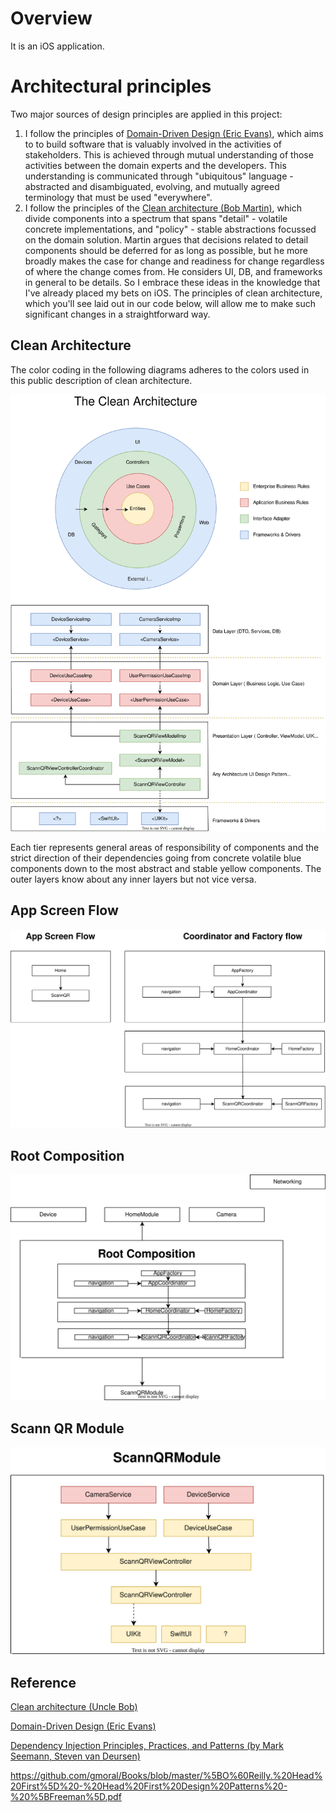# Overview
It is an iOS application.

# Architectural principles
Two major sources of design principles are applied in this project:
1. I follow the principles of [Domain-Driven Design (Eric Evans)](https://www.amazon.com/Domain-Driven-Design-Tackling-Complexity-Software/dp/0321125215/ref=sr_1_1?keywords=domain+driven+design&qid=1668685151&sprefix=domain+d%2Caps%2C121&sr=8-1), which aims to to build software that is valuably involved in the activities of stakeholders. This is achieved through mutual understanding of those activities between the domain experts and the developers. This understanding is communicated through "ubiquitous" language - abstracted and disambiguated, evolving, and mutually agreed terminology that must be used "everywhere".
2. I follow the principles of the [Clean architecture (Bob Martin)](https://www.amazon.com/Clean-Architecture-Craftsmans-Software-Structure/dp/0134494164/ref=sr_1_1?crid=371MA00V3KH4J&keywords=clean+architecture&qid=1668680765&sprefix=clean+architecture%2Caps%2C88&sr=8-1), which divide components into a spectrum that spans "detail" - volatile concrete implementations, and "policy" - stable abstractions focussed on the domain solution. Martin argues that decisions related to detail components should be deferred for as long as possible, but he more broadly makes the case for change and readiness for change regardless of where the change comes from. He considers UI, DB, and frameworks in general to be details. So I embrace these ideas in the knowledge that I've already placed my bets on iOS. The principles of clean architecture, which you'll see laid out in our code below, will allow me to make such significant changes in a straightforward way.

## Clean Architecture
The color coding in the following diagrams adheres to the colors used in this public description of clean architecture. 

![Class](./README_files/clean_architecture.svg?raw=true "Clean architecture")

Each tier represents general areas of responsibility of components and the strict direction of their dependencies going from concrete volatile blue components down to the most abstract and stable yellow components. The outer layers know about any inner layers but not vice versa.

## App Screen Flow

![Class](./README_files/app_screen_flow.svg?raw=true "App Screen Flow")

## Root Composition

![Class](./README_files/root_composition.svg?raw=true "Root Composition")

## Scann QR Module

![Class](./README_files/scann_qr_module.svg?raw=true "Scann QR Module")

## Reference

[Clean architecture (Uncle Bob)](https://github.com/gmoral/Books/blob/master/Clean%20Architecture%20A%20Craftsman's%20Guide%20to%20-%20Robert%20C.%20Martin.epub)

[Domain-Driven Design (Eric Evans)](https://github.com/gmoral/Books/blob/master/Domain%20Driven%20Design%20Tackling%20Complexity%20in%20the%20Heart%20of%20Software%20-%20Eric%20Evans.pdf)

[Dependency Injection Principles, Practices, and Patterns (by Mark Seemann, Steven van Deursen)](https://github.com/gmoral/Books/blob/master/Dependency%20Injection%20-%20Principles%20Practices%20and%20Patterns%20-%20Steven%20van%20Deursen.epub)

https://github.com/gmoral/Books/blob/master/%5BO%60Reilly.%20Head%20First%5D%20-%20Head%20First%20Design%20Patterns%20-%20%5BFreeman%5D.pdf




